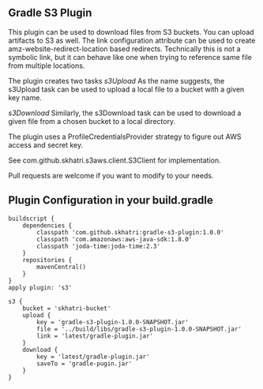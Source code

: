 Gradle S3 Plugin
----------------

This plugin can be used to download files from S3 buckets. You can upload artifacts to S3 as well. The link configuration attribute can be used to create amz-website-redirect-location based redirects. Technically this is not a symbolic link, but it can behave like one when trying to reference same file from multiple locations.

The plugin creates two tasks 
*s3Upload* 
As the name suggests, the s3Upload task can be used to upload a local file to a bucket with a given key name.

*s3Download*
Similarly, the s3Download task can be used to download a given file from a chosen bucket to a local directory.

The plugin uses a ProfileCredentialsProvider strategy to figure out AWS access and secret key.

See com.github.skhatri.s3aws.client.S3Client for implementation.

Pull requests are welcome if you want to modify to your needs.

Plugin Configuration in your build.gradle
-----------------------------------------
```
buildscript {
    dependencies {
        classpath 'com.github.skhatri:gradle-s3-plugin:1.0.0'
        classpath 'com.amazonaws:aws-java-sdk:1.8.0'
        classpath 'joda-time:joda-time:2.3'
    }
    repositories {
        mavenCentral()
    }
}
apply plugin: 's3'

s3 {
    bucket = 'skhatri-bucket'
    upload {
        key = 'gradle-s3-plugin-1.0.0-SNAPSHOT.jar'
        file = '../build/libs/gradle-s3-plugin-1.0.0-SNAPSHOT.jar'
        link = 'latest/gradle-plugin.jar'
    }
    download {
        key = 'latest/gradle-plugin.jar'
        saveTo = 'gradle-pugin.jar'
    }
}


```
